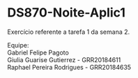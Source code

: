 # DS870-Noite-Aplic1  
Exercício referente a tarefa 1 da semana 2.  

Equipe:  
  Gabriel Felipe Pagoto  
  Giulia Guarise Gutierrez - GRR20184611  
  Raphael Pereira Rodrigues - GRR20184635  
